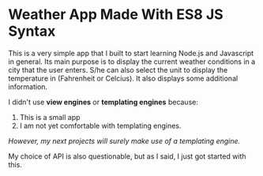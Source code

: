 # Weather App Made With ES8 JS Syntax

This is a very simple app that I built to start learning Node.js and Javascript in general. Its main purpose is to display the current weather conditions in a city that the user enters. S/he can also select the unit to display the temperature in (Fahrenheit or Celcius). It also displays some additional information.

I didn't use **view engines** or **templating engines** because:
1. This is a small app
2. I am not yet comfortable with templating engines.

*However, my next projects will surely make use of a templating engine.*

My choice of API is also questionable, but as I said, I just got started with this.
